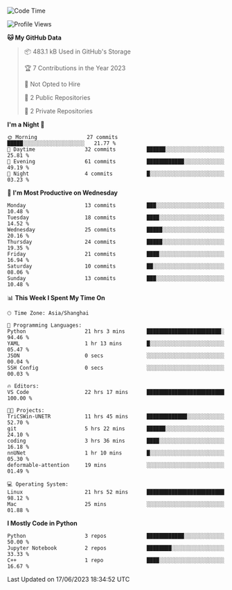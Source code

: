 <!--START_SECTION:waka-->
![Code Time](http://img.shields.io/badge/Code%20Time-197%20hrs%206%20mins-blue)

![Profile Views](http://img.shields.io/badge/Profile%20Views-0-blue)

**🐱 My GitHub Data** 

> 📦 483.1 kB Used in GitHub's Storage 
 > 
> 🏆 7 Contributions in the Year 2023
 > 
> 🚫 Not Opted to Hire
 > 
> 📜 2 Public Repositories 
 > 
> 🔑 2 Private Repositories 
 > 
**I'm a Night 🦉** 

```text
🌞 Morning                27 commits          █████░░░░░░░░░░░░░░░░░░░░   21.77 % 
🌆 Daytime                32 commits          ██████░░░░░░░░░░░░░░░░░░░   25.81 % 
🌃 Evening                61 commits          ████████████░░░░░░░░░░░░░   49.19 % 
🌙 Night                  4 commits           █░░░░░░░░░░░░░░░░░░░░░░░░   03.23 % 
```
📅 **I'm Most Productive on Wednesday** 

```text
Monday                   13 commits          ███░░░░░░░░░░░░░░░░░░░░░░   10.48 % 
Tuesday                  18 commits          ████░░░░░░░░░░░░░░░░░░░░░   14.52 % 
Wednesday                25 commits          █████░░░░░░░░░░░░░░░░░░░░   20.16 % 
Thursday                 24 commits          █████░░░░░░░░░░░░░░░░░░░░   19.35 % 
Friday                   21 commits          ████░░░░░░░░░░░░░░░░░░░░░   16.94 % 
Saturday                 10 commits          ██░░░░░░░░░░░░░░░░░░░░░░░   08.06 % 
Sunday                   13 commits          ███░░░░░░░░░░░░░░░░░░░░░░   10.48 % 
```


📊 **This Week I Spent My Time On** 

```text
🕑︎ Time Zone: Asia/Shanghai

💬 Programming Languages: 
Python                   21 hrs 3 mins       ████████████████████████░   94.46 % 
YAML                     1 hr 13 mins        █░░░░░░░░░░░░░░░░░░░░░░░░   05.47 % 
JSON                     0 secs              ░░░░░░░░░░░░░░░░░░░░░░░░░   00.04 % 
SSH Config               0 secs              ░░░░░░░░░░░░░░░░░░░░░░░░░   00.03 % 

🔥 Editors: 
VS Code                  22 hrs 17 mins      █████████████████████████   100.00 % 

🐱‍💻 Projects: 
TriCSWin-UNETR           11 hrs 45 mins      █████████████░░░░░░░░░░░░   52.70 % 
git                      5 hrs 22 mins       ██████░░░░░░░░░░░░░░░░░░░   24.10 % 
coding                   3 hrs 36 mins       ████░░░░░░░░░░░░░░░░░░░░░   16.18 % 
nnUNet                   1 hr 10 mins        █░░░░░░░░░░░░░░░░░░░░░░░░   05.30 % 
deformable-attention     19 mins             ░░░░░░░░░░░░░░░░░░░░░░░░░   01.49 % 

💻 Operating System: 
Linux                    21 hrs 52 mins      █████████████████████████   98.12 % 
Mac                      25 mins             ░░░░░░░░░░░░░░░░░░░░░░░░░   01.88 % 
```

**I Mostly Code in Python** 

```text
Python                   3 repos             ████████████░░░░░░░░░░░░░   50.00 % 
Jupyter Notebook         2 repos             ████████░░░░░░░░░░░░░░░░░   33.33 % 
C++                      1 repo              ████░░░░░░░░░░░░░░░░░░░░░   16.67 % 
```




 Last Updated on 17/06/2023 18:34:52 UTC
<!--END_SECTION:waka-->
